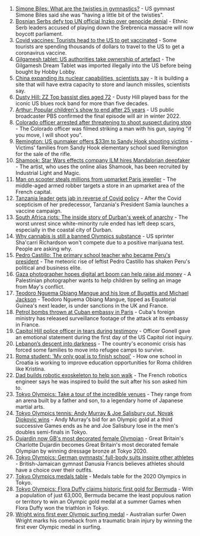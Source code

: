 1. [Simone Biles: What are the twisties in gymnastics?](https://www.bbc.co.uk/news/world-us-canada-57986166) - US gymnast Simone Biles said she was "having a little bit of the twisties".
2. [Bosnian Serbs defy top UN official Inzko over genocide denial](https://www.bbc.co.uk/news/world-europe-58001974) - Ethnic Serb leaders accused of playing down the Srebrenica massacre will now boycott parliament.
3. [Covid vaccines: Tourists head to the US to get vaccinated](https://www.bbc.co.uk/news/world-us-canada-58004253) - Some tourists are spending thousands of dollars to travel to the US to get a coronavirus vaccine.
4. [Gilgamesh tablet: US authorities take ownership of artefact](https://www.bbc.co.uk/news/world-us-canada-57992957) - The Gilgamesh Dream Tablet was imported illegally into the US before being bought by Hobby Lobby.
5. [China expanding its nuclear capabilities, scientists say](https://www.bbc.co.uk/news/world-asia-china-57995185) - It is building a site that will have extra capacity to store and launch missiles, scientists say.
6. [Dusty Hill: ZZ Top bassist dies aged 72](https://www.bbc.co.uk/news/world-us-canada-58006978) - Dusty Hill played bass for the iconic US blues rock band for more than five decades.
7. [Arthur: Popular children's show to end after 25 years](https://www.bbc.co.uk/news/world-us-canada-58005458) - US public broadcaster PBS confirmed the final episode will air in winter 2022.
8. [Colorado officer arrested after threatening to shoot suspect during stop](https://www.bbc.co.uk/news/world-us-canada-58005556) - The Colorado officer was filmed striking a man with his gun, saying "if you move, I will shoot you".
9. [Remington: US gunmaker offers $33m to Sandy Hook shooting victims](https://www.bbc.co.uk/news/world-us-canada-58001480) - Victims' families from Sandy Hook elementary school sued Remington for the sale of the rifle.
10. [Shamook: Star Wars effects company ILM hires Mandalorian deepfaker](https://www.bbc.co.uk/news/entertainment-arts-57996094) - The artist, who uses the online alias Shamook, has been recruited by Industrial Light and Magic.
11. [Man on scooter steals millions from upmarket Paris jeweller](https://www.bbc.co.uk/news/world-europe-57995190) - The middle-aged armed robber targets a store in an upmarket area of the French capital.
12. [Tanzania leader gets jab in reverse of Covid policy](https://www.bbc.co.uk/news/world-africa-57996155) - After the Covid scepticism of her predecessor, Tanzania's President Samia launches a vaccine campaign.
13. [South Africa riots: The inside story of Durban's week of anarchy](https://www.bbc.co.uk/news/world-africa-57996373) - The worst unrest since white-minority rule ended has left deep scars, especially in the coastal city of Durban.
14. [Why cannabis is still a banned Olympics substance](https://www.bbc.co.uk/news/world-us-canada-58003743) - US sprinter Sha'carri Richardson won't compete due to a positive marijuana test. People are asking why.
15. [Pedro Castillo: The primary school teacher who became Peru's president](https://www.bbc.co.uk/news/world-latin-america-57941309) - The meteoric rise of leftist Pedro Castillo has shaken Peru's political and business elite.
16. [Gaza photographer hopes digital art boom can help raise aid money](https://www.bbc.co.uk/news/world-middle-east-57970467) - A Palestinian photographer wants to help children by selling an image from May's conflict.
17. [Teodoro Nguema Obiang Mangue and his love of Bugattis and Michael Jackson](https://www.bbc.co.uk/news/world-africa-58001750) - Teodoro Nguema Obiang Mangue, tipped as Equatorial Guinea's next leader, is under sanctions in the UK and France.
18. [Petrol bombs thrown at Cuban embassy in Paris](https://www.bbc.co.uk/news/world-57995485) - Cuba's foreign ministry has released surveillance footage of the attack at its embassy in France.
19. [Capitol Hill police officer in tears during testimony](https://www.bbc.co.uk/news/world-us-canada-57989607) - Officer Gonell gave an emotional statement during the first day of the US Capitol riot inquiry.
20. [Lebanon’s descent into darkness](https://www.bbc.co.uk/news/world-middle-east-57988693) - The country's economic crisis has forced some families to move into refugee camps to survive.
21. [Roma student: 'My only goal is to finish school'](https://www.bbc.co.uk/news/world-europe-57978365) - How one school in Croatia is working to improve education opportunities for Roma children like Kristina.
22. [Dad builds robotic exoskeleton to help son walk](https://www.bbc.co.uk/news/world-europe-57985857) - The French robotics engineer says he was inspired to build the suit after his son asked him to.
23. [Tokyo Olympics: Take a tour of the incredible venues](https://www.bbc.co.uk/news/world-asia-57981049) - They range from an arena built by a father and son, to a legendary home of Japanese martial arts.
24. [Tokyo Olympics tennis: Andy Murray & Joe Salisbury out, Novak Djokovic wins](https://www.bbc.co.uk/sport/olympics/57994553) - Andy Murray's bid for an Olympic gold at a third successive Games ends as he and Joe Salisbury lose in the men's doubles semi-finals in Tokyo.
25. [Dujardin now GB's most decorated female Olympian](https://www.bbc.co.uk/sport/olympics/58000595) - Great Britain's Charlotte Dujardin becomes Great Britain's most decorated female Olympian by winning dressage bronze at Tokyo 2020.
26. [Tokyo Olympics: German gymnasts' full-body suits inspire other athletes](https://www.bbc.co.uk/news/world-57978134) - British-Jamaican gymnast Danusia Francis believes athletes should have a choice over their outfits.
27. [Tokyo Olympics medals table](https://www.bbc.co.uk/sport/olympics/57836709) - Medals table for the 2020 Olympics in Tokyo.
28. [Tokyo Olympics: Flora Duffy claims historic first gold for Bermuda](https://www.bbc.co.uk/sport/olympics/57964362) - With a population of just 63,000, Bermuda became the least populous nation or territory to win an Olympic gold medal at a summer Games when Flora Duffy won the triathlon in Tokyo.
29. [Wright wins first ever Olympic surfing medal](https://www.bbc.co.uk/sport/olympics/57981411) - Australian surfer Owen Wright marks his comeback from a traumatic brain injury by winning the first ever Olympic medal in surfing.
